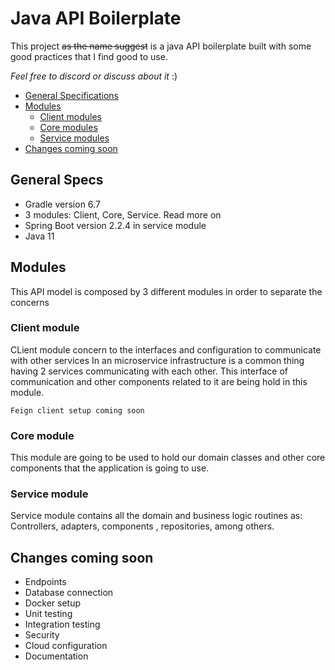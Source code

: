 # Java API Boilerplate

This project ~~as the name suggest~~ is a java API boilerplate built with some good practices that I find good to use.

_Feel free to discord or discuss about it_ :)

* [General Specifications](#general-specs)
* [Modules](#modules)
    * [Client modules](#client-module)
    * [Core modules](#core-module)
    * [Service modules](#service-module)
* [Changes coming soon](#changes-coming-soon)

## General Specs

- Gradle version 6.7
- 3 modules: Client, Core, Service. Read more on 
- Spring Boot version 2.2.4 in service module
- Java 11

## Modules

This API model is composed by 3 different modules in order to separate the concerns

### Client module 

CLient module concern to the interfaces and configuration to communicate with other services
In an microservice infrastructure is a common thing having 2 services communicating with each other.
This interface of communication and other components related to it are being hold in this module.

`Feign client setup coming soon`

### Core module

This module are going to be used to hold our domain classes and other core components that the application
is going to use.

### Service module

Service module contains all the domain and business logic routines as: Controllers, adapters, components
, repositories, among others.

## Changes coming soon

- Endpoints
- Database connection
- Docker setup
- Unit testing
- Integration testing
- Security
- Cloud configuration
- Documentation
